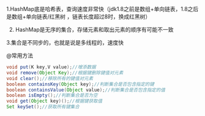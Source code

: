 1.HashMap底是哈希表，查询速度非常快（jdk1.8之前是数组+单向链表，1.8之后是数组+单向链表/红黑树 ，链表长度超过8时，换成红黑树）

2. HashMap是无序的集合，存储元素和取出元素的顺序有可能不一致
   

3.集合是不同步的，也就是说是多线程的，速度快

@常用方法

```java
void put(K key,V value);//增添数据
void remove(Object Key);//根据键删除键值对元素
void clear();//移除所有的键值对元素
boolean containsKey(Object key);//判断集合是否包含指定的键
boolean containsValue(Object value);//判断集合是否包含指定的值
boolean isEmpty();//判断集合是否为空
void get(Object key)();//根据键获取值
Set keySet();//获取所有键集合
```
